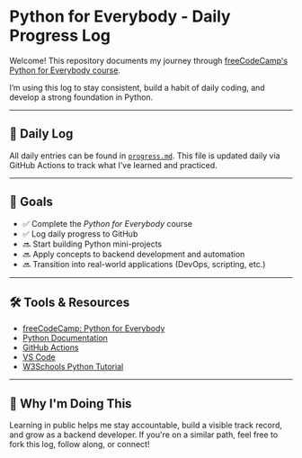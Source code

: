 # Python for Everybody - Daily Progress Log

Welcome! This repository documents my journey through [freeCodeCamp's Python for Everybody course](https://www.freecodecamp.org/learn/python-for-everybody/).

I’m using this log to stay consistent, build a habit of daily coding, and develop a strong foundation in Python.

---

## 📅 Daily Log

All daily entries can be found in [`progress.md`](./progress.md). This file is updated daily via GitHub Actions to track what I’ve learned and practiced.

---

## 🎯 Goals

- ✅ Complete the *Python for Everybody* course
- ✅ Log daily progress to GitHub
- 🔜 Start building Python mini-projects
- 🔜 Apply concepts to backend development and automation
- 🔜 Transition into real-world applications (DevOps, scripting, etc.)

---

## 🛠️ Tools & Resources

- [freeCodeCamp: Python for Everybody](https://www.freecodecamp.org/learn/python-for-everybody/)
- [Python Documentation](https://docs.python.org/3/)
- [GitHub Actions](https://docs.github.com/en/actions)
- [VS Code](https://code.visualstudio.com/)
- [W3Schools Python Tutorial](https://www.w3schools.com/python/)

---

## 🧠 Why I'm Doing This

Learning in public helps me stay accountable, build a visible track record, and grow as a backend developer. If you're on a similar path, feel free to fork this log, follow along, or connect!

